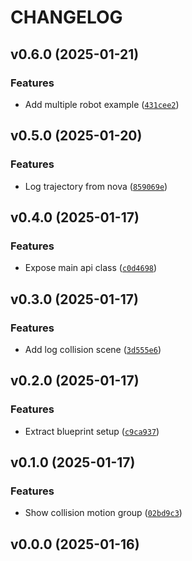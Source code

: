 # CHANGELOG


## v0.6.0 (2025-01-21)

### Features

- Add multiple robot example
  ([`431cee2`](https://github.com/wandelbotsgmbh/nova-rerun-bridge/commit/431cee2acb6687c337891e6763f86f49f942c464))


## v0.5.0 (2025-01-20)

### Features

- Log trajectory from nova
  ([`859069e`](https://github.com/wandelbotsgmbh/nova-rerun-bridge/commit/859069e4023abb29a5740210750ba3869633dc2a))


## v0.4.0 (2025-01-17)

### Features

- Expose main api class
  ([`c0d4698`](https://github.com/wandelbotsgmbh/nova-rerun-bridge/commit/c0d4698854c0cb7e0c19bf326f41afe5e5221764))


## v0.3.0 (2025-01-17)

### Features

- Add log collision scene
  ([`3d555e6`](https://github.com/wandelbotsgmbh/nova-rerun-bridge/commit/3d555e6b73dfbde1f28283da6b67394549eeb351))


## v0.2.0 (2025-01-17)

### Features

- Extract blueprint setup
  ([`c9ca937`](https://github.com/wandelbotsgmbh/nova-rerun-bridge/commit/c9ca937a6a9695fc408773899d1da0bb62727c1a))


## v0.1.0 (2025-01-17)

### Features

- Show collision motion group
  ([`02bd9c3`](https://github.com/wandelbotsgmbh/nova-rerun-bridge/commit/02bd9c3818d24732c53785d5677f79b679bc4294))


## v0.0.0 (2025-01-16)
